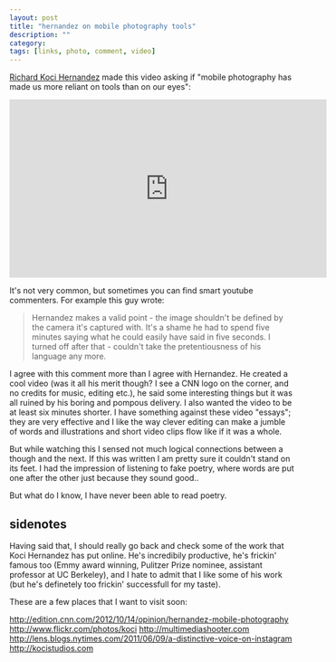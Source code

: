 ```yaml
---
layout: post
title: "hernandez on mobile photography tools"
description: ""
category: 
tags: [links, photo, comment, video]
---
```


[Richard Koci Hernandez](http://kocistudios.com/about-koci/) made this video asking if "mobile photography has made us more reliant on tools than on our eyes":

<iframe width="560" height="315" src="http://www.youtube.com/embed/4AkDBFsQZ7U" frameborder="0"> </iframe>

It's not very common, but sometimes you can find smart youtube commenters. For example this guy wrote:

> Hernandez makes a valid point - the image shouldn't be defined by the camera﻿ it's captured with. It's a shame he had to spend five minutes saying what he could easily have said in five seconds. I turned off after that - couldn't take the pretentiousness of his language any more.

I agree with this comment more than I agree with Hernandez. He created a cool video (was it all his merit though? I see a CNN logo on the corner, and no credits for music, editing etc.), he said some interesting things but it was all ruined by his boring and pompous delivery. I also wanted the video to be at least six minutes shorter. I have something against these video "essays"; they are very effective and I like the way clever editing can make a jumble of words and illustrations and short video clips flow like if it was  a whole.

But while watching this I sensed not much logical connections between a though and the next.  If this was written I am pretty sure it couldn't stand on its feet. I had the impression of listening to fake poetry, where words are put one after the other just because they sound good..

But what do I know, I have never been able to read poetry.

## sidenotes

Having said that, I should really go back and check some of the work that Koci Hernandez has put online. He's incredibily productive, he's frickin' famous too (Emmy award winning, Pulitzer Prize nominee, assistant professor at UC Berkeley), and I hate to admit that I like some of his work (but he's definetely too frickin' successfull for my taste). 

These are a few places that I want to visit soon:
 
<http://edition.cnn.com/2012/10/14/opinion/hernandez-mobile-photography> 
<http://www.flickr.com/photos/koci> 
<http://multimediashooter.com> 
<http://lens.blogs.nytimes.com/2011/06/09/a-distinctive-voice-on-instagram> 
<http://kocistudios.com> 
